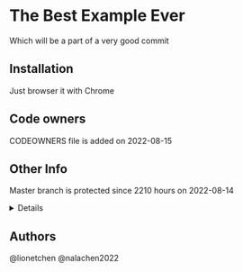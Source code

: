 # The Best Example Ever
Which will be a part of a very good commit

## Installation
Just browser it with Chrome

## Code owners
CODEOWNERS file is added on 2022-08-15

## Other Info
Master branch is protected since 2210 hours on 2022-08-14

<details>

### More details
More to come

</details>

## Authors
@lionetchen
@nalachen2022
